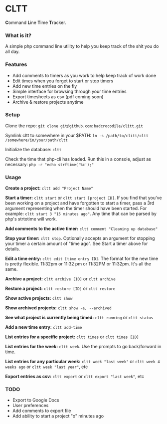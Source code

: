 # CLTT

**C**ommand **L**ine **T**ime **T**racker.

### What is it?
A simple php command line utility to help you keep track of the shit you do all day.

### Features
* Add comments to timers as you work to help keep track of work done
* Edit times when you forget to start or stop timers
* Add new time entries on the fly
* Simple interface for browsing through your time entries
* Export timesheets as csv (pdf coming soon)
* Archive & restore projects anytime

### Setup
Clone the repo: `git clone git@github.com:badcrocodile/clitt.git`

Symlink cltt to somewhere in your $PATH: `ln -s /path/to/clitt/cltt /somewhere/in/your/path/cltt`

Initialize the database: `cltt`

Check the time that php-cli has loaded. Run this in a console, adjust as necessary: `php -r "echo strftime('%c');"`

### Usage
**Create a project:** `cltt add "Project Name"`

**Start a timer:** `cltt start` or `cltt start [project ID]`. If you find that you've been working on a project and have forgotten
to start a timer, pass a 3rd argument representing when the timer should have been started. For example: `cltt start 3 "15 minutes ago"`. 
Any time that can be parsed by php's strtotime will work.

**Add comments to the active timer:** `cltt comment "Cleaning up database"`

**Stop your timer:** `cltt stop`. Optionally accepts an argument for stopping your timer a certain amount of "time ago". See Start a timer above for details.

**Edit a time entry:** `cltt edit [time entry ID]`. The format for the new time is pretty flexible. 11:32pm or 11:32 pm or 11:32PM or 11:32pm. It's all the same.

**Archive a project:** `cltt archive [ID]` or `cltt archive`

**Restore a project:** `cltt restore [ID]` or `cltt restore`

**Show active projects:** `cltt show`

**Show archived projects:** `cltt show -a, --archived`

**See what project is currently being timed:** `cltt running` or `cltt status`

**Add a new time entry:** `cltt add-time`

**List entries for a specific project:** `cltt times` or `cltt times [ID]`

**List entries for the week:** `cltt week`. Use the prompts to go back/forward in time.

**List entries for any particular week:** `cltt week "last week"` or `cltt week 4 weeks ago` or `cltt week "last year"`, etc

**Export entries as csv:** `cltt export` or `cltt export "last week"`, etc

### TODO

* Export to Google Docs
* User preferences
* Add comments to export file
* Add ability to start a project "x" minutes ago
